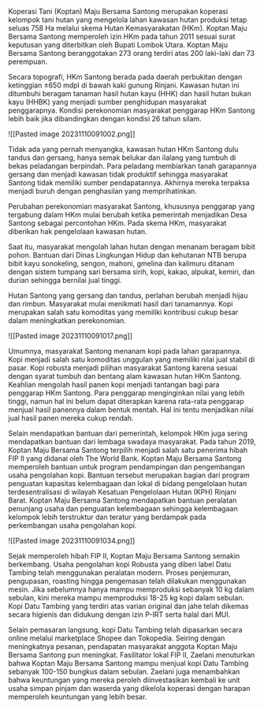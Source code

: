 Koperasi Tani (Koptan) Maju Bersama Santong merupakan koperasi kelompok tani hutan yang mengelola lahan kawasan hutan produksi tetap seluas 758 Ha melalui skema Hutan Kemasyarakatan (HKm). Koptan Maju Bersama Santong memperoleh izin HKm pada tahun 2011 sesuai surat keputusan yang diterbitkan oleh Bupati Lombok Utara. Koptan Maju Bersama Santong beranggotakan 273 orang terdiri atas 200 laki-laki dan 73 perempuan. 

Secara topografi, HKm Santong berada pada daerah perbukitan dengan ketinggian ±650 mdpl di bawah kaki gunung Rinjani. Kawasan hutan ini ditumbuhi beragam tanaman hasil hutan kayu (HHK) dan hasil hutan bukan kayu (HHBK) yang menjadi sumber penghidupan masyarakat penggarapnya. Kondisi perekonomian masyarakat penggarap HKm Santong lebih baik jika dibandingkan dengan kondisi 26 tahun silam.

![[Pasted image 20231110091002.png]]

Tidak ada yang pernah menyangka, kawasan hutan HKm Santong dulu tandus dan gersang, hanya semak belukar dan ilalang yang tumbuh di bekas peladangan berpindah. Para peladang membiarkan tanah garapannya gersang dan menjadi kawasan tidak produktif sehingga masyarakat Santong tidak memiliki sumber pendapatannya. Akhirnya mereka terpaksa menjadi buruh dengan penghasilan yang memprihatinkan.

Perubahan perekonomian masyarakat Santong, khususnya penggarap yang tergabung dalam HKm mulai berubah ketika pemerintah menjadikan Desa Santong sebagai percontohan HKm. Pada skema HKm, masyarakat diberikan hak pengelolaan kawasan hutan.

Saat itu, masyarakat mengolah lahan hutan dengan menanam beragam bibit pohon. Bantuan dari Dinas Lingkungan Hidup dan kehutanan NTB berupa bibit kayu sonokeling, sengon, mahoni, gmelina dan kalimuru ditanam dengan sistem tumpang sari bersama sirih, kopi, kakao, alpukat, kemiri, dan durian sehingga bernilai jual tinggi. 

Hutan Santong yang gersang dan tandus, perlahan berubah menjadi hijau dan rimbun. Masyarakat mulai menikmati hasil dari tanamannya. Kopi merupakan salah satu komoditas yang memiliki kontribusi cukup besar dalam meningkatkan perekonomian.

![[Pasted image 20231110091017.png]]

Umumnya, masyarakat Santong menanam kopi pada lahan garapannya. Kopi menjadi salah satu komoditas unggulan yang memiliki nilai jual stabil di pasar. Kopi robusta menjadi pilihan masyarakat Santong karena sesuai dengan syarat tumbuh dan bentang alam kawasan hutan HKm Santong.
Keahlian mengolah hasil panen kopi menjadi tantangan bagi para penggarap HKm Santong. Para penggarap menginginkan nilai yang lebih tinggi, namun hal ini belum dapat diterapkan karena rata-rata penggarap menjual hasil panennya dalam bentuk mentah. Hal ini tentu menjadikan nilai jual hasil panen mereka cukup rendah.

Selain mendapatkan bantuan dari pemerintah, kelompok HKm juga sering mendapatkan bantuan dari lembaga swadaya masyarakat. Pada tahun 2019, Koptan Maju Bersama Santong terpilih menjadi salah satu penerima hibah FIP II yang didanai oleh The World Bank. Koptan Maju Bersama Santong memperoleh bantuan untuk program pendampingan dan pengembangan usaha pengolahan kopi. Bantuan tersebut merupakan bagian dari program penguatan kapasitas kelembagaan dan lokal di bidang pengelolaan hutan terdesentralisasi di wilayah Kesatuan Pengelolaan Hutan (KPH) Rinjani Barat. Koptan Maju Bersama Santong mendapatkan bantuan peralatan penunjang usaha dan penguatan kelembagaan sehingga kelembagaan kelompok lebih terstruktur dan teratur yang berdampak pada perkembangan usaha pengolahan kopi. 

![[Pasted image 20231110091034.png]]

Sejak memperoleh hibah FIP II, Koptan Maju Bersama Santong semakin berkembang. Usaha pengolahan kopi Robusta yang diberi label Datu Tambing telah menggunakan peralatan modern. Proses penjemuran, pengupasan, roasting hingga pengemasan telah dilakukan menggunakan mesin. Jika sebelumnya hanya mampu memproduksi sebanyak 10 kg dalam sebulan, kini mereka mampu memproduksi 18-25 kg kopi dalam sebulan. Kopi Datu Tambing yang terdiri atas varian original dan jahe telah dikemas secara higienis dan didukung dengan izin P-IRT serta halal dari MUI. 

Selain pemasaran langsung, kopi Datu Tambing telah dipasarkan secara online melalui marketplace Shopee dan Tokopedia. Seiring dengan meningkatnya pesanan, pendapatan masyarakat anggota Koptan Maju Bersama Santong pun meningkat. Fasilitator lokal FIP II, Zaelani menuturkan bahwa Koptan Maju Bersama Santong mampu menjual kopi Datu Tambing sebanyak 100-150 bungkus dalam sebulan. Zaelani juga menambahkan bahwa keuntungan yang mereka peroleh diinvestasikan kembali ke unit usaha simpan pinjam dan waserda yang dikelola koperasi dengan harapan memperoleh keuntungan yang lebih besar.  